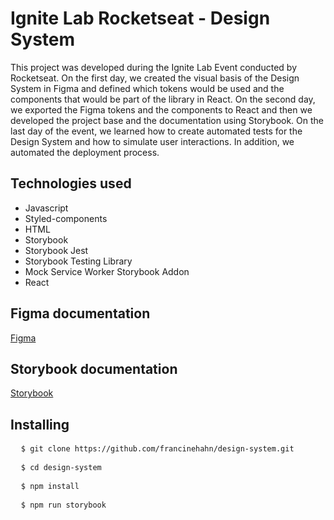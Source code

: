 # Ignite Lab Rocketseat - Design System
This project was developed during the Ignite Lab Event conducted by Rocketseat. On the first day, we created the visual basis of the Design System in Figma and defined which tokens would be used and the components that would be part of the library in React. On the second day, we exported the Figma tokens and the components to React and then we developed the project base and the documentation using Storybook. On the last day of the event, we learned how to create automated tests for the Design System and how to simulate user interactions. In addition, we automated the deployment process.

## Technologies used
* Javascript
* Styled-components
* HTML
* Storybook
* Storybook Jest
* Storybook Testing Library
* Mock Service Worker Storybook Addon
* React

## Figma documentation
[Figma](https://www.figma.com/file/4r8knyvk7chYIxXfL2D45W/Ignite-Lab-Design-System)

## Storybook documentation
[Storybook](https://francinehahn.github.io/design-system/?path=/story/components-button--default)

## Installing
<pre>
  <code>$ git clone https://github.com/francinehahn/design-system.git</code>
</pre>

<pre>
  <code>$ cd design-system</code>
</pre>

<pre>
  <code>$ npm install</code>
</pre>

<pre>
  <code>$ npm run storybook</code>
</pre>
